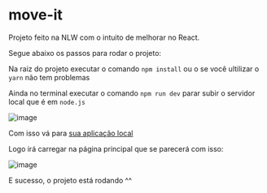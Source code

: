 # move-it
Projeto feito na NLW com o intuito de melhorar no React.

Segue abaixo os passos para rodar o projeto:

Na raiz do projeto executar o comando `npm install` ou o se você ultilizar o `yarn` não tem problemas

Ainda no terminal executar o comando `npm run dev` parar subir o servidor local que é em `node.js`

![image](https://user-images.githubusercontent.com/46581510/109422121-f4076200-79b8-11eb-9744-b039b7e99a47.png)

Com isso vá para [sua aplicação local](http://localhost:3000/)

Logo irá carregar na página principal que se parecerá com isso:

![image](https://user-images.githubusercontent.com/46581510/109422279-a6d7c000-79b9-11eb-8a67-b1a59e7e415e.png)

E sucesso, o projeto está rodando ^^
